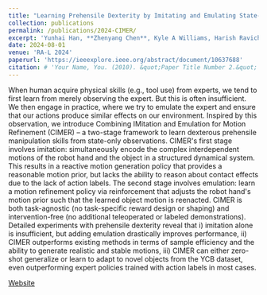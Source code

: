 ```yaml
---
title: "Learning Prehensile Dexterity by Imitating and Emulating State-Only Observations"
collection: publications
permalink: /publications/2024-CIMER/
excerpt: 'Yunhai Han, **Zhenyang Chen**, Kyle A Williams, Harish Ravichandar'
date: 2024-08-01
venue: 'RA-L 2024'
paperurl: 'https://ieeexplore.ieee.org/abstract/document/10637688'
citation: # 'Your Name, You. (2010). &quot;Paper Title Number 2.&quot; <i>Journal 1</i>. 1(2).'
---
```


When human acquire physical skills (e.g., tool use) from experts, we tend to first learn from merely observing the expert. But this is often insufficient. We then engage in practice, where we try to emulate the expert and ensure that our actions produce similar effects on our environment. Inspired by this observation, we introduce Combining IMitation and Emulation for Motion Refinement (CIMER) – a two-stage framework to learn dexterous prehensile manipulation skills from state-only observations. CIMER's first stage involves imitation: simultaneously encode the complex interdependent motions of the robot hand and the object in a structured dynamical system. This results in a reactive motion generation policy that provides a reasonable motion prior, but lacks the ability to reason about contact effects due to the lack of action labels. The second stage involves emulation: learn a motion refinement policy via reinforcement that adjusts the robot hand's motion prior such that the learned object motion is reenacted. CIMER is both task-agnostic (no task-specific reward design or shaping) and intervention-free (no additional teleoperated or labeled demonstrations). Detailed experiments with prehensile dexterity reveal that i) imitation alone is insufficient, but adding emulation drastically improves performance, ii) CIMER outperforms existing methods in terms of sample efficiency and the ability to generate realistic and stable motions, iii) CIMER can either zero-shot generalize or learn to adapt to novel objects from the YCB dataset, even outperforming expert policies trained with action labels in most cases.

[Website](https://ieeexplore.ieee.org/abstract/document/10637688)
